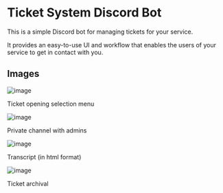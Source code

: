 # Ticket System Discord Bot
This is a simple Discord bot for managing tickets for your service.

It provides an easy-to-use UI and workflow that enables the users of your service to get in contact with you.

## Images
![image](https://github.com/user-attachments/assets/a0613f59-3d51-4f19-8072-3e6de29cb08b)

Ticket opening selection menu

![image](https://github.com/user-attachments/assets/a822c304-ca4b-4965-bf7d-fe91ea4f0fd3)

Private channel with admins

![image](https://github.com/user-attachments/assets/030af98a-386f-4f1d-b913-255764985ffb)

Transcript (in html format)

![image](https://github.com/user-attachments/assets/290ae1f0-0a0e-4aef-94f9-be9b152360f5)

Ticket archival
